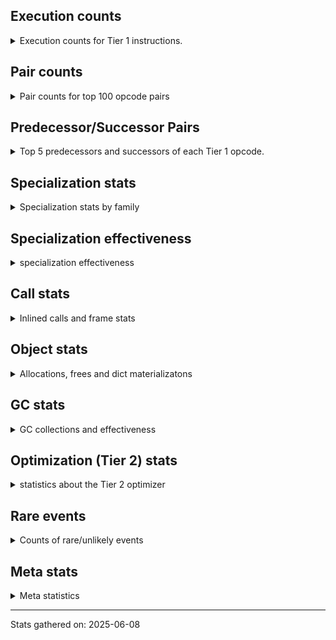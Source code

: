 ## Execution counts

<details>
<summary> Execution counts for Tier 1 instructions. </summary>


The "miss ratio" column shows the percentage of times the instruction
executed that it deoptimized. When this happens, the base unspecialized
instruction is not counted.

<table>
<thead>
<tr>
<th align="left">Name</th>
<th align="right">Base Count</th>
<th align="right">Head Count</th>
<th align="right">Change</th>
</tr>
</thead>
<tbody>
<tr>
<td align="left">CALL_METHOD_DESCRIPTOR_NOARGS</td>
<td align="right">3,106,140</td>
<td align="right">60</td>
<td align="right">-100.0%</td>
</tr>
<tr>
<td align="left">LOAD_ATTR_METHOD_NO_DICT</td>
<td align="right">5,522,040</td>
<td align="right">120</td>
<td align="right">-100.0%</td>
</tr>
<tr>
<td align="left">FOR_ITER</td>
<td align="right">5,521,640</td>
<td align="right">300</td>
<td align="right">-100.0%</td>
</tr>
<tr>
<td align="left">UNPACK_SEQUENCE_TWO_TUPLE</td>
<td align="right">5,520,060</td>
<td align="right">300</td>
<td align="right">-100.0%</td>
</tr>
<tr>
<td align="left">LOAD_ATTR_CLASS</td>
<td align="right">3,106,320</td>
<td align="right">240</td>
<td align="right">-100.0%</td>
</tr>
<tr>
<td align="left">LOAD_ATTR_MODULE</td>
<td align="right">3,107,520</td>
<td align="right">1,440</td>
<td align="right">-100.0%</td>
</tr>
<tr>
<td align="left">PUSH_NULL</td>
<td align="right">3,107,820</td>
<td align="right">1,740</td>
<td align="right">-99.9%</td>
</tr>
<tr>
<td align="left">EXTENDED_ARG</td>
<td align="right">9,670,800</td>
<td align="right">7,440</td>
<td align="right">-99.9%</td>
</tr>
<tr>
<td align="left">FOR_ITER_RANGE</td>
<td align="right">22,814,340</td>
<td align="right">726,660</td>
<td align="right">-96.8%</td>
</tr>
<tr>
<td align="left">STORE_FAST_STORE_FAST</td>
<td align="right">5,865,180</td>
<td align="right">345,420</td>
<td align="right">-94.1%</td>
</tr>
<tr>
<td align="left">STORE_FAST</td>
<td align="right">28,366,320</td>
<td align="right">1,792,080</td>
<td align="right">-93.7%</td>
</tr>
<tr>
<td align="left">LOAD_GLOBAL_MODULE</td>
<td align="right">15,194,400</td>
<td align="right">1,044,480</td>
<td align="right">-93.1%</td>
</tr>
<tr>
<td align="left">POP_ITER</td>
<td align="right">4,147,800</td>
<td align="right">351,480</td>
<td align="right">-91.5%</td>
</tr>
<tr>
<td align="left">POP_JUMP_IF_FALSE</td>
<td align="right">7,254,600</td>
<td align="right">1,042,440</td>
<td align="right">-85.6%</td>
</tr>
<tr>
<td align="left">LIST_APPEND</td>
<td align="right">6,910,560</td>
<td align="right">1,045,680</td>
<td align="right">-84.9%</td>
</tr>
<tr>
<td align="left">CALL_BUILTIN_CLASS</td>
<td align="right">4,492,620</td>
<td align="right">696,300</td>
<td align="right">-84.5%</td>
</tr>
<tr>
<td align="left">GET_ITER</td>
<td align="right">4,492,860</td>
<td align="right">696,540</td>
<td align="right">-84.5%</td>
</tr>
<tr>
<td align="left">BINARY_OP_EXTEND</td>
<td align="right">61,919,820</td>
<td align="right">10,183,820</td>
<td align="right">-83.6%</td>
</tr>
<tr>
<td align="left">CALL_PY_EXACT_ARGS</td>
<td align="right">5,178,120</td>
<td align="right">1,036,680</td>
<td align="right">-80.0%</td>
</tr>
<tr>
<td align="left">BINARY_OP_MULTIPLY_INT</td>
<td align="right">2,761,200</td>
<td align="right">690,480</td>
<td align="right">-75.0%</td>
</tr>
<tr>
<td align="left">RESUME_CHECK</td>
<td align="right">5,524,140</td>
<td align="right">1,382,700</td>
<td align="right">-75.0%</td>
</tr>
<tr>
<td align="left">RETURN_VALUE</td>
<td align="right">5,524,860</td>
<td align="right">1,383,420</td>
<td align="right">-75.0%</td>
</tr>
<tr>
<td align="left">BINARY_SLICE</td>
<td align="right">1,381,680</td>
<td align="right">346,320</td>
<td align="right">-74.9%</td>
</tr>
<tr>
<td align="left">LOAD_SMALL_INT</td>
<td align="right">172,406,700</td>
<td align="right">50,307,660</td>
<td align="right">-70.8%</td>
</tr>
<tr>
<td align="left">LOAD_ATTR_NONDESCRIPTOR_WITH_VALUES</td>
<td align="right">55,266,000</td>
<td align="right">17,746,320</td>
<td align="right">-67.9%</td>
</tr>
<tr>
<td align="left">LOAD_GLOBAL_BUILTIN</td>
<td align="right">4,834,380</td>
<td align="right">1,728,300</td>
<td align="right">-64.2%</td>
</tr>
<tr>
<td align="left">LOAD_FAST_BORROW_LOAD_FAST_BORROW</td>
<td align="right">73,238,160</td>
<td align="right">26,624,160</td>
<td align="right">-63.6%</td>
</tr>
<tr>
<td align="left">LOAD_FAST_BORROW</td>
<td align="right">185,921,040</td>
<td align="right">70,477,680</td>
<td align="right">-62.1%</td>
</tr>
<tr>
<td align="left">BINARY_OP_SUBSCR_LIST_INT</td>
<td align="right">147,157,440</td>
<td align="right">55,995,840</td>
<td align="right">-61.9%</td>
</tr>
<tr>
<td align="left">BINARY_OP_ADD_INT</td>
<td align="right">43,164,480</td>
<td align="right">18,414,240</td>
<td align="right">-57.3%</td>
</tr>
<tr>
<td align="left">BINARY_OP</td>
<td align="right">156,938,940</td>
<td align="right">73,144,060</td>
<td align="right">-53.4%</td>
</tr>
<tr>
<td align="left">LOAD_ATTR_INSTANCE_VALUE</td>
<td align="right">18,679,440</td>
<td align="right">12,689,040</td>
<td align="right">-32.1%</td>
</tr>
<tr>
<td align="left">STORE_SUBSCR_LIST_INT</td>
<td align="right">12,811,200</td>
<td align="right">9,236,640</td>
<td align="right">-27.9%</td>
</tr>
<tr>
<td align="left">BUILD_LIST</td>
<td align="right">1,387,260</td>
<td align="right">1,042,140</td>
<td align="right">-24.9%</td>
</tr>
<tr>
<td align="left">JUMP_BACKWARD_NO_JIT</td>
<td align="right">24,198,900</td>
<td align="right"></td>
<td align="right"></td>
</tr>
<tr>
<td align="left">CONTAINS_OP_SET</td>
<td align="right">6,212,160</td>
<td align="right"></td>
<td align="right"></td>
</tr>
<tr>
<td align="left">CALL_LIST_APPEND</td>
<td align="right">5,521,920</td>
<td align="right"></td>
<td align="right"></td>
</tr>
<tr>
<td align="left">CALL_TYPE_1</td>
<td align="right">3,106,080</td>
<td align="right"></td>
<td align="right"></td>
</tr>
<tr>
<td align="left">LOAD_CONST</td>
<td align="right">2,079,480</td>
<td align="right">2,079,480</td>
<td align="right">0.0%</td>
</tr>
<tr>
<td align="left">SWAP</td>
<td align="right">1,750,320</td>
<td align="right">1,750,320</td>
<td align="right">0.0%</td>
</tr>
<tr>
<td align="left">CALL_LEN</td>
<td align="right">1,727,280</td>
<td align="right">1,727,280</td>
<td align="right">0.0%</td>
</tr>
<tr>
<td align="left">COMPARE_OP_INT</td>
<td align="right">1,063,440</td>
<td align="right">1,063,440</td>
<td align="right">0.0%</td>
</tr>
<tr>
<td align="left">COPY</td>
<td align="right">1,056,960</td>
<td align="right">1,056,960</td>
<td align="right">0.0%</td>
</tr>
<tr>
<td align="left">POP_TOP</td>
<td align="right">1,035,900</td>
<td align="right">1,035,900</td>
<td align="right">0.0%</td>
</tr>
<tr>
<td align="left">BINARY_OP_SUBTRACT_INT</td>
<td align="right">710,400</td>
<td align="right">710,400</td>
<td align="right">0.0%</td>
</tr>
<tr>
<td align="left">LOAD_ATTR_METHOD_WITH_VALUES</td>
<td align="right">690,720</td>
<td align="right">690,720</td>
<td align="right">0.0%</td>
</tr>
<tr>
<td align="left">LIST_EXTEND</td>
<td align="right">690,300</td>
<td align="right">690,300</td>
<td align="right">0.0%</td>
</tr>
<tr>
<td align="left">STORE_ATTR_INSTANCE_VALUE</td>
<td align="right">346,800</td>
<td align="right">346,800</td>
<td align="right">0.0%</td>
</tr>
<tr>
<td align="left">LOAD_FAST_AND_CLEAR</td>
<td align="right">346,560</td>
<td align="right">346,560</td>
<td align="right">0.0%</td>
</tr>
<tr>
<td align="left">LOAD_ATTR_PROPERTY</td>
<td align="right">345,120</td>
<td align="right">345,120</td>
<td align="right">0.0%</td>
</tr>
<tr>
<td align="left">UNPACK_SEQUENCE_LIST</td>
<td align="right">345,120</td>
<td align="right">345,120</td>
<td align="right">0.0%</td>
</tr>
<tr>
<td align="left">POP_JUMP_IF_TRUE</td>
<td align="right">21,660</td>
<td align="right">21,660</td>
<td align="right">0.0%</td>
</tr>
<tr>
<td align="left">STORE_FAST_LOAD_FAST</td>
<td align="right">3,840</td>
<td align="right">3,840</td>
<td align="right">0.0%</td>
</tr>
<tr>
<td align="left">JUMP_FORWARD</td>
<td align="right">2,460</td>
<td align="right">2,460</td>
<td align="right">0.0%</td>
</tr>
<tr>
<td align="left">BINARY_OP_SUBSCR_TUPLE_INT</td>
<td align="right">1,020</td>
<td align="right">1,020</td>
<td align="right">0.0%</td>
</tr>
<tr>
<td align="left">CALL_BUILTIN_FAST</td>
<td align="right">960</td>
<td align="right">960</td>
<td align="right">0.0%</td>
</tr>
<tr>
<td align="left">CALL_NON_PY_GENERAL</td>
<td align="right">780</td>
<td align="right">780</td>
<td align="right">0.0%</td>
</tr>
<tr>
<td align="left">EXIT_INIT_CHECK</td>
<td align="right">720</td>
<td align="right">720</td>
<td align="right">0.0%</td>
</tr>
<tr>
<td align="left">CALL_ALLOC_AND_ENTER_INIT</td>
<td align="right">720</td>
<td align="right">720</td>
<td align="right">0.0%</td>
</tr>
<tr>
<td align="left">LOAD_FAST</td>
<td align="right">660</td>
<td align="right">660</td>
<td align="right">0.0%</td>
</tr>
<tr>
<td align="left">LOAD_ATTR</td>
<td align="right">300</td>
<td align="right">300</td>
<td align="right">0.0%</td>
</tr>
<tr>
<td align="left">POP_JUMP_IF_NOT_NONE</td>
<td align="right">300</td>
<td align="right">300</td>
<td align="right">0.0%</td>
</tr>
<tr>
<td align="left">TO_BOOL_BOOL</td>
<td align="right">300</td>
<td align="right">300</td>
<td align="right">0.0%</td>
</tr>
<tr>
<td align="left">CONTAINS_OP</td>
<td align="right">280</td>
<td align="right">280</td>
<td align="right">0.0%</td>
</tr>
<tr>
<td align="left">CALL</td>
<td align="right">260</td>
<td align="right">260</td>
<td align="right">0.0%</td>
</tr>
<tr>
<td align="left">BINARY_OP_SUBSCR_DICT</td>
<td align="right">240</td>
<td align="right">240</td>
<td align="right">0.0%</td>
</tr>
<tr>
<td align="left">CALL_ISINSTANCE</td>
<td align="right">240</td>
<td align="right">240</td>
<td align="right">0.0%</td>
</tr>
<tr>
<td align="left">LOAD_GLOBAL</td>
<td align="right">140</td>
<td align="right">140</td>
<td align="right">0.0%</td>
</tr>
<tr>
<td align="left">CALL_FUNCTION_EX</td>
<td align="right">120</td>
<td align="right">120</td>
<td align="right">0.0%</td>
</tr>
<tr>
<td align="left">BUILD_TUPLE</td>
<td align="right">120</td>
<td align="right">120</td>
<td align="right">0.0%</td>
</tr>
<tr>
<td align="left">LOAD_DEREF</td>
<td align="right">120</td>
<td align="right">120</td>
<td align="right">0.0%</td>
</tr>
<tr>
<td align="left">TO_BOOL</td>
<td align="right">100</td>
<td align="right">100</td>
<td align="right">0.0%</td>
</tr>
<tr>
<td align="left">COMPARE_OP</td>
<td align="right">80</td>
<td align="right">80</td>
<td align="right">0.0%</td>
</tr>
<tr>
<td align="left">MAKE_FUNCTION</td>
<td align="right">60</td>
<td align="right">60</td>
<td align="right">0.0%</td>
</tr>
<tr>
<td align="left">NOP</td>
<td align="right">60</td>
<td align="right">60</td>
<td align="right">0.0%</td>
</tr>
<tr>
<td align="left">CALL_INTRINSIC_1</td>
<td align="right">60</td>
<td align="right">60</td>
<td align="right">0.0%</td>
</tr>
<tr>
<td align="left">COPY_FREE_VARS</td>
<td align="right">60</td>
<td align="right">60</td>
<td align="right">0.0%</td>
</tr>
<tr>
<td align="left">IS_OP</td>
<td align="right">60</td>
<td align="right">60</td>
<td align="right">0.0%</td>
</tr>
<tr>
<td align="left">LOAD_FAST_CHECK</td>
<td align="right">60</td>
<td align="right">60</td>
<td align="right">0.0%</td>
</tr>
<tr>
<td align="left">LOAD_FAST_LOAD_FAST</td>
<td align="right">60</td>
<td align="right">60</td>
<td align="right">0.0%</td>
</tr>
<tr>
<td align="left">MAKE_CELL</td>
<td align="right">60</td>
<td align="right">60</td>
<td align="right">0.0%</td>
</tr>
<tr>
<td align="left">SET_FUNCTION_ATTRIBUTE</td>
<td align="right">60</td>
<td align="right">60</td>
<td align="right">0.0%</td>
</tr>
<tr>
<td align="left">STORE_DEREF</td>
<td align="right">60</td>
<td align="right">60</td>
<td align="right">0.0%</td>
</tr>
<tr>
<td align="left">BINARY_OP_SUBTRACT_FLOAT</td>
<td align="right">60</td>
<td align="right">60</td>
<td align="right">0.0%</td>
</tr>
<tr>
<td align="left">CALL_METHOD_DESCRIPTOR_O</td>
<td align="right">60</td>
<td align="right">60</td>
<td align="right">0.0%</td>
</tr>
<tr>
<td align="left">CALL_PY_GENERAL</td>
<td align="right">60</td>
<td align="right">60</td>
<td align="right">0.0%</td>
</tr>
<tr>
<td align="left">UNPACK_SEQUENCE</td>
<td align="right">20</td>
<td align="right">20</td>
<td align="right">0.0%</td>
</tr>
<tr>
<td align="left">ENTER_EXECUTOR</td>
<td align="right"></td>
<td align="right">10,012,440</td>
<td align="right"></td>
</tr>
<tr>
<td align="left">JUMP_BACKWARD_JIT</td>
<td align="right"></td>
<td align="right">387,540</td>
<td align="right"></td>
</tr>
</tbody>
</table>


</details>

## Pair counts

<details>
<summary> Pair counts for top 100 opcode pairs </summary>


Pairs of specialized operations that deoptimize and are then followed by
the corresponding unspecialized instruction are not counted as pairs.

Not included in comparative output.


</details>

## Predecessor/Successor Pairs

<details>
<summary> Top 5 predecessors and successors of each Tier 1 opcode. </summary>


This does not include the unspecialized instructions that occur after a
specialized instruction deoptimizes.

Not included in comparative output.


</details>

## Specialization stats

<details>
<summary> Specialization stats by family </summary>

### BINARY_OP

<details>
<summary> specialization stats for BINARY_OP family </summary>

<table>
<thead>
<tr>
<th align="left">Kind</th>
<th align="right">Base Count</th>
<th align="right">Base Ratio</th>
<th align="right">Head Count</th>
<th align="right">Head Ratio</th>
<th align="right">Change</th>
</tr>
</thead>
<tbody>
<tr>
<td align="left">
miss
<details>
<summary>ⓘ</summary>

Specialized instructions that deopt.
</details>
</td>
<td align="right">1,877,640</td>
<td align="right">0.3%</td>
<td align="right">208,140</td>
<td align="right">0.1%</td>
<td align="right">-88.9%</td>
</tr>
<tr>
<td align="left">
hit
<details>
<summary>ⓘ</summary>

Specialized instructions that complete.
</details>
</td>
<td align="right">400,994,460</td>
<td align="right">71.6%</td>
<td align="right">141,783,800</td>
<td align="right">65.9%</td>
<td align="right">-64.6%</td>
</tr>
<tr>
<td align="left">
deferred
<details>
<summary>ⓘ</summary>

Lists the number of "deferred" (i.e. not specialized) instructions executed.
</details>
</td>
<td align="right">156,762,020</td>
<td align="right">28.0%</td>
<td align="right">73,106,760</td>
<td align="right">34.0%</td>
<td align="right">-53.4%</td>
</tr>
</tbody>
</table>

<table>
<thead>
<tr>
<th align="left">Success</th>
<th align="right">Base Count</th>
<th align="right">Base Ratio</th>
<th align="right">Head Count</th>
<th align="right">Head Ratio</th>
<th align="right">Change</th>
</tr>
</thead>
<tbody>
<tr>
<td align="left">Success</td>
<td align="right">35,480</td>
<td align="right">16.7%</td>
<td align="right">3,980</td>
<td align="right">9.7%</td>
<td align="right">-88.8%</td>
</tr>
<tr>
<td align="left">Failure</td>
<td align="right">176,800</td>
<td align="right">83.3%</td>
<td align="right">37,180</td>
<td align="right">90.3%</td>
<td align="right">-79.0%</td>
</tr>
</tbody>
</table>

<table>
<thead>
<tr>
<th align="left">Failure kind</th>
<th align="right">Base Count</th>
<th align="right">Base Ratio</th>
<th align="right">Head Count</th>
<th align="right">Head Ratio</th>
<th align="right">Change</th>
</tr>
</thead>
<tbody>
<tr>
<td align="left">xor int</td>
<td align="right">83,260</td>
<td align="right">47.1%</td>
<td align="right">14,980</td>
<td align="right">40.3%</td>
<td align="right">-82.0%</td>
</tr>
<tr>
<td align="left">and int</td>
<td align="right">70,220</td>
<td align="right">39.7%</td>
<td align="right">14,480</td>
<td align="right">38.9%</td>
<td align="right">-79.4%</td>
</tr>
<tr>
<td align="left">rshift</td>
<td align="right">11,440</td>
<td align="right">6.5%</td>
<td align="right">2,440</td>
<td align="right">6.6%</td>
<td align="right">-78.7%</td>
</tr>
<tr>
<td align="left">lshift</td>
<td align="right">1,180</td>
<td align="right">0.7%</td>
<td align="right">400</td>
<td align="right">1.1%</td>
<td align="right">-66.1%</td>
</tr>
<tr>
<td align="left">remainder</td>
<td align="right">10,340</td>
<td align="right">5.8%</td>
<td align="right">4,520</td>
<td align="right">12.2%</td>
<td align="right">-56.3%</td>
</tr>
<tr>
<td align="left">floor divide</td>
<td align="right">200</td>
<td align="right">0.1%</td>
<td align="right">200</td>
<td align="right">0.5%</td>
<td align="right">0.0%</td>
</tr>
<tr>
<td align="left">add other</td>
<td align="right">80</td>
<td align="right">0.0%</td>
<td align="right">80</td>
<td align="right">0.2%</td>
<td align="right">0.0%</td>
</tr>
<tr>
<td align="left">multiply different types</td>
<td align="right">80</td>
<td align="right">0.0%</td>
<td align="right">80</td>
<td align="right">0.2%</td>
<td align="right">0.0%</td>
</tr>
</tbody>
</table>


</details>

### BINARY_SLICE

<details>
<summary> specialization stats for BINARY_SLICE family </summary>

<table>
<thead>
<tr>
<th align="left">Kind</th>
<th align="right">Base Count</th>
<th align="right">Base Ratio</th>
<th align="right">Head Count</th>
<th align="right">Head Ratio</th>
<th align="right">Change</th>
</tr>
</thead>
<tbody>
<tr>
<td align="left">
deferred
<details>
<summary>ⓘ</summary>

Lists the number of "deferred" (i.e. not specialized) instructions executed.
</details>
</td>
<td align="right">1,381,680</td>
<td align="right">100.0%</td>
<td align="right">346,320</td>
<td align="right">100.0%</td>
<td align="right">-74.9%</td>
</tr>
</tbody>
</table>


</details>

### CALL

<details>
<summary> specialization stats for CALL family </summary>

<table>
<thead>
<tr>
<th align="left">Kind</th>
<th align="right">Base Count</th>
<th align="right">Base Ratio</th>
<th align="right">Head Count</th>
<th align="right">Head Ratio</th>
<th align="right">Change</th>
</tr>
</thead>
<tbody>
<tr>
<td align="left">
hit
<details>
<summary>ⓘ</summary>

Specialized instructions that complete.
</details>
</td>
<td align="right">23,134,140</td>
<td align="right">100.0%</td>
<td align="right">3,462,300</td>
<td align="right">100.0%</td>
<td align="right">-85.0%</td>
</tr>
</tbody>
</table>

<table>
<thead>
<tr>
<th align="left">Success</th>
<th align="right">Base Count</th>
<th align="right">Base Ratio</th>
<th align="right">Head Count</th>
<th align="right">Head Ratio</th>
<th align="right">Change</th>
</tr>
</thead>
<tbody>
<tr>
<td align="left">Success</td>
<td align="right">260</td>
<td align="right">100.0%</td>
<td align="right">260</td>
<td align="right">100.0%</td>
<td align="right">0.0%</td>
</tr>
<tr>
<td align="left">Failure</td>
<td align="right">0</td>
<td align="right">0.0%</td>
<td align="right">0</td>
<td align="right">0.0%</td>
<td align="right"></td>
</tr>
</tbody>
</table>


</details>

### COMPARE_OP

<details>
<summary> specialization stats for COMPARE_OP family </summary>

<table>
<thead>
<tr>
<th align="left">Kind</th>
<th align="right">Base Count</th>
<th align="right">Base Ratio</th>
<th align="right">Head Count</th>
<th align="right">Head Ratio</th>
<th align="right">Change</th>
</tr>
</thead>
<tbody>
<tr>
<td align="left">
deferred
<details>
<summary>ⓘ</summary>

Lists the number of "deferred" (i.e. not specialized) instructions executed.
</details>
</td>
<td align="right">60</td>
<td align="right">0.0%</td>
<td align="right">60</td>
<td align="right">0.0%</td>
<td align="right">0.0%</td>
</tr>
<tr>
<td align="left">
hit
<details>
<summary>ⓘ</summary>

Specialized instructions that complete.
</details>
</td>
<td align="right">1,063,440</td>
<td align="right">100.0%</td>
<td align="right">1,063,440</td>
<td align="right">100.0%</td>
<td align="right">0.0%</td>
</tr>
</tbody>
</table>

<table>
<thead>
<tr>
<th align="left">Success</th>
<th align="right">Base Count</th>
<th align="right">Base Ratio</th>
<th align="right">Head Count</th>
<th align="right">Head Ratio</th>
<th align="right">Change</th>
</tr>
</thead>
<tbody>
<tr>
<td align="left">Success</td>
<td align="right">0</td>
<td align="right">0.0%</td>
<td align="right">0</td>
<td align="right">0.0%</td>
<td align="right"></td>
</tr>
<tr>
<td align="left">Failure</td>
<td align="right">20</td>
<td align="right">100.0%</td>
<td align="right">20</td>
<td align="right">100.0%</td>
<td align="right">0.0%</td>
</tr>
</tbody>
</table>

<table>
<thead>
<tr>
<th align="left">Failure kind</th>
<th align="right">Base Count</th>
<th align="right">Base Ratio</th>
<th align="right">Head Count</th>
<th align="right">Head Ratio</th>
<th align="right">Change</th>
</tr>
</thead>
<tbody>
<tr>
<td align="left">bytes</td>
<td align="right">20</td>
<td align="right">100.0%</td>
<td align="right">20</td>
<td align="right">100.0%</td>
<td align="right">0.0%</td>
</tr>
</tbody>
</table>


</details>

### CONTAINS_OP

<details>
<summary> specialization stats for CONTAINS_OP family </summary>

<table>
<thead>
<tr>
<th align="left">Kind</th>
<th align="right">Base Count</th>
<th align="right">Base Ratio</th>
<th align="right">Head Count</th>
<th align="right">Head Ratio</th>
<th align="right">Change</th>
</tr>
</thead>
<tbody>
<tr>
<td align="left">
deferred
<details>
<summary>ⓘ</summary>

Lists the number of "deferred" (i.e. not specialized) instructions executed.
</details>
</td>
<td align="right">240</td>
<td align="right">0.0%</td>
<td align="right">240</td>
<td align="right">85.7%</td>
<td align="right">0.0%</td>
</tr>
<tr>
<td align="left">
hit
<details>
<summary>ⓘ</summary>

Specialized instructions that complete.
</details>
</td>
<td align="right">6,212,160</td>
<td align="right">100.0%</td>
<td align="right"></td>
<td align="right"></td>
<td align="right"></td>
</tr>
</tbody>
</table>

<table>
<thead>
<tr>
<th align="left">Success</th>
<th align="right">Base Count</th>
<th align="right">Base Ratio</th>
<th align="right">Head Count</th>
<th align="right">Head Ratio</th>
<th align="right">Change</th>
</tr>
</thead>
<tbody>
<tr>
<td align="left">Success</td>
<td align="right">0</td>
<td align="right">0.0%</td>
<td align="right">0</td>
<td align="right">0.0%</td>
<td align="right"></td>
</tr>
<tr>
<td align="left">Failure</td>
<td align="right">40</td>
<td align="right">100.0%</td>
<td align="right">40</td>
<td align="right">100.0%</td>
<td align="right">0.0%</td>
</tr>
</tbody>
</table>

<table>
<thead>
<tr>
<th align="left">Failure kind</th>
<th align="right">Base Count</th>
<th align="right">Base Ratio</th>
<th align="right">Head Count</th>
<th align="right">Head Ratio</th>
<th align="right">Change</th>
</tr>
</thead>
<tbody>
<tr>
<td align="left">tuple</td>
<td align="right">40</td>
<td align="right">100.0%</td>
<td align="right">40</td>
<td align="right">100.0%</td>
<td align="right">0.0%</td>
</tr>
</tbody>
</table>


</details>

### FOR_ITER

<details>
<summary> specialization stats for FOR_ITER family </summary>

<table>
<thead>
<tr>
<th align="left">Kind</th>
<th align="right">Base Count</th>
<th align="right">Base Ratio</th>
<th align="right">Head Count</th>
<th align="right">Head Ratio</th>
<th align="right">Change</th>
</tr>
</thead>
<tbody>
<tr>
<td align="left">
deferred
<details>
<summary>ⓘ</summary>

Lists the number of "deferred" (i.e. not specialized) instructions executed.
</details>
</td>
<td align="right">5,520,300</td>
<td align="right">19.5%</td>
<td align="right">300</td>
<td align="right">0.0%</td>
<td align="right">-100.0%</td>
</tr>
<tr>
<td align="left">
hit
<details>
<summary>ⓘ</summary>

Specialized instructions that complete.
</details>
</td>
<td align="right">22,814,340</td>
<td align="right">80.5%</td>
<td align="right">726,660</td>
<td align="right">100.0%</td>
<td align="right">-96.8%</td>
</tr>
</tbody>
</table>

<table>
<thead>
<tr>
<th align="left">Success</th>
<th align="right">Base Count</th>
<th align="right">Base Ratio</th>
<th align="right">Head Count</th>
<th align="right">Head Ratio</th>
<th align="right">Change</th>
</tr>
</thead>
<tbody>
<tr>
<td align="left">Success</td>
<td align="right">0</td>
<td align="right">0.0%</td>
<td align="right"></td>
<td align="right"></td>
<td align="right"></td>
</tr>
<tr>
<td align="left">Failure</td>
<td align="right">1,340</td>
<td align="right">100.0%</td>
<td align="right"></td>
<td align="right"></td>
<td align="right"></td>
</tr>
</tbody>
</table>

<table>
<thead>
<tr>
<th align="left">Failure kind</th>
<th align="right">Base Count</th>
<th align="right">Base Ratio</th>
<th align="right">Head Count</th>
<th align="right">Head Ratio</th>
<th align="right">Change</th>
</tr>
</thead>
<tbody>
<tr>
<td align="left">zip</td>
<td align="right">1,340</td>
<td align="right">100.0%</td>
<td align="right"></td>
<td align="right"></td>
<td align="right"></td>
</tr>
</tbody>
</table>


</details>

### GET_ITER

<details>
<summary> specialization stats for GET_ITER family </summary>

<table>
<thead>
<tr>
<th align="left">Failure kind</th>
<th align="right">Base Count</th>
<th align="right">Base Ratio</th>
<th align="right">Head Count</th>
<th align="right">Head Ratio</th>
<th align="right">Change</th>
</tr>
</thead>
<tbody>
<tr>
<td align="left">other</td>
<td align="right">4,492,620</td>
<td align="right">4,492,620 / 0 !!</td>
<td align="right">4,492,620</td>
<td align="right">4,492,620 / 0 !!</td>
<td align="right">0.0%</td>
</tr>
<tr>
<td align="left">self</td>
<td align="right">240</td>
<td align="right">240 / 0 !!</td>
<td align="right">240</td>
<td align="right">240 / 0 !!</td>
<td align="right">0.0%</td>
</tr>
</tbody>
</table>


</details>

### LOAD_ATTR

<details>
<summary> specialization stats for LOAD_ATTR family </summary>

<table>
<thead>
<tr>
<th align="left">Kind</th>
<th align="right">Base Count</th>
<th align="right">Base Ratio</th>
<th align="right">Head Count</th>
<th align="right">Head Ratio</th>
<th align="right">Change</th>
</tr>
</thead>
<tbody>
<tr>
<td align="left">
hit
<details>
<summary>ⓘ</summary>

Specialized instructions that complete.
</details>
</td>
<td align="right">86,717,160</td>
<td align="right">100.0%</td>
<td align="right">31,473,000</td>
<td align="right">100.0%</td>
<td align="right">-63.7%</td>
</tr>
<tr>
<td align="left">
deferred
<details>
<summary>ⓘ</summary>

Lists the number of "deferred" (i.e. not specialized) instructions executed.
</details>
</td>
<td align="right">60</td>
<td align="right">0.0%</td>
<td align="right">60</td>
<td align="right">0.0%</td>
<td align="right">0.0%</td>
</tr>
</tbody>
</table>

<table>
<thead>
<tr>
<th align="left">Success</th>
<th align="right">Base Count</th>
<th align="right">Base Ratio</th>
<th align="right">Head Count</th>
<th align="right">Head Ratio</th>
<th align="right">Change</th>
</tr>
</thead>
<tbody>
<tr>
<td align="left">Success</td>
<td align="right">220</td>
<td align="right">91.7%</td>
<td align="right">220</td>
<td align="right">91.7%</td>
<td align="right">0.0%</td>
</tr>
<tr>
<td align="left">Failure</td>
<td align="right">20</td>
<td align="right">8.3%</td>
<td align="right">20</td>
<td align="right">8.3%</td>
<td align="right">0.0%</td>
</tr>
</tbody>
</table>


</details>

### LOAD_GLOBAL

<details>
<summary> specialization stats for LOAD_GLOBAL family </summary>

<table>
<thead>
<tr>
<th align="left">Kind</th>
<th align="right">Base Count</th>
<th align="right">Base Ratio</th>
<th align="right">Head Count</th>
<th align="right">Head Ratio</th>
<th align="right">Change</th>
</tr>
</thead>
<tbody>
<tr>
<td align="left">
hit
<details>
<summary>ⓘ</summary>

Specialized instructions that complete.
</details>
</td>
<td align="right">20,028,780</td>
<td align="right">100.0%</td>
<td align="right">2,772,780</td>
<td align="right">100.0%</td>
<td align="right">-86.2%</td>
</tr>
</tbody>
</table>

<table>
<thead>
<tr>
<th align="left">Success</th>
<th align="right">Base Count</th>
<th align="right">Base Ratio</th>
<th align="right">Head Count</th>
<th align="right">Head Ratio</th>
<th align="right">Change</th>
</tr>
</thead>
<tbody>
<tr>
<td align="left">Success</td>
<td align="right">140</td>
<td align="right">100.0%</td>
<td align="right">140</td>
<td align="right">100.0%</td>
<td align="right">0.0%</td>
</tr>
<tr>
<td align="left">Failure</td>
<td align="right">0</td>
<td align="right">0.0%</td>
<td align="right">0</td>
<td align="right">0.0%</td>
<td align="right"></td>
</tr>
</tbody>
</table>


</details>

### STORE_ATTR

<details>
<summary> specialization stats for STORE_ATTR family </summary>

<table>
<thead>
<tr>
<th align="left">Kind</th>
<th align="right">Base Count</th>
<th align="right">Base Ratio</th>
<th align="right">Head Count</th>
<th align="right">Head Ratio</th>
<th align="right">Change</th>
</tr>
</thead>
<tbody>
<tr>
<td align="left">
hit
<details>
<summary>ⓘ</summary>

Specialized instructions that complete.
</details>
</td>
<td align="right">346,800</td>
<td align="right">100.0%</td>
<td align="right">346,800</td>
<td align="right">100.0%</td>
<td align="right">0.0%</td>
</tr>
</tbody>
</table>


</details>

### STORE_SUBSCR

<details>
<summary> specialization stats for STORE_SUBSCR family </summary>

<table>
<thead>
<tr>
<th align="left">Kind</th>
<th align="right">Base Count</th>
<th align="right">Base Ratio</th>
<th align="right">Head Count</th>
<th align="right">Head Ratio</th>
<th align="right">Change</th>
</tr>
</thead>
<tbody>
<tr>
<td align="left">
hit
<details>
<summary>ⓘ</summary>

Specialized instructions that complete.
</details>
</td>
<td align="right">12,811,200</td>
<td align="right">100.0%</td>
<td align="right">9,236,640</td>
<td align="right">100.0%</td>
<td align="right">-27.9%</td>
</tr>
</tbody>
</table>


</details>

### TO_BOOL

<details>
<summary> specialization stats for TO_BOOL family </summary>

<table>
<thead>
<tr>
<th align="left">Kind</th>
<th align="right">Base Count</th>
<th align="right">Base Ratio</th>
<th align="right">Head Count</th>
<th align="right">Head Ratio</th>
<th align="right">Change</th>
</tr>
</thead>
<tbody>
<tr>
<td align="left">
deferred
<details>
<summary>ⓘ</summary>

Lists the number of "deferred" (i.e. not specialized) instructions executed.
</details>
</td>
<td align="right">60</td>
<td align="right">15.0%</td>
<td align="right">60</td>
<td align="right">15.0%</td>
<td align="right">0.0%</td>
</tr>
<tr>
<td align="left">
hit
<details>
<summary>ⓘ</summary>

Specialized instructions that complete.
</details>
</td>
<td align="right">300</td>
<td align="right">75.0%</td>
<td align="right">300</td>
<td align="right">75.0%</td>
<td align="right">0.0%</td>
</tr>
</tbody>
</table>

<table>
<thead>
<tr>
<th align="left">Success</th>
<th align="right">Base Count</th>
<th align="right">Base Ratio</th>
<th align="right">Head Count</th>
<th align="right">Head Ratio</th>
<th align="right">Change</th>
</tr>
</thead>
<tbody>
<tr>
<td align="left">Success</td>
<td align="right">20</td>
<td align="right">50.0%</td>
<td align="right">20</td>
<td align="right">50.0%</td>
<td align="right">0.0%</td>
</tr>
<tr>
<td align="left">Failure</td>
<td align="right">20</td>
<td align="right">50.0%</td>
<td align="right">20</td>
<td align="right">50.0%</td>
<td align="right">0.0%</td>
</tr>
</tbody>
</table>

<table>
<thead>
<tr>
<th align="left">Failure kind</th>
<th align="right">Base Count</th>
<th align="right">Base Ratio</th>
<th align="right">Head Count</th>
<th align="right">Head Ratio</th>
<th align="right">Change</th>
</tr>
</thead>
<tbody>
<tr>
<td align="left">sequence</td>
<td align="right">20</td>
<td align="right">100.0%</td>
<td align="right">20</td>
<td align="right">100.0%</td>
<td align="right">0.0%</td>
</tr>
</tbody>
</table>


</details>

### UNPACK_SEQUENCE

<details>
<summary> specialization stats for UNPACK_SEQUENCE family </summary>

<table>
<thead>
<tr>
<th align="left">Kind</th>
<th align="right">Base Count</th>
<th align="right">Base Ratio</th>
<th align="right">Head Count</th>
<th align="right">Head Ratio</th>
<th align="right">Change</th>
</tr>
</thead>
<tbody>
<tr>
<td align="left">
hit
<details>
<summary>ⓘ</summary>

Specialized instructions that complete.
</details>
</td>
<td align="right">5,865,180</td>
<td align="right">100.0%</td>
<td align="right">345,420</td>
<td align="right">100.0%</td>
<td align="right">-94.1%</td>
</tr>
</tbody>
</table>

<table>
<thead>
<tr>
<th align="left">Success</th>
<th align="right">Base Count</th>
<th align="right">Base Ratio</th>
<th align="right">Head Count</th>
<th align="right">Head Ratio</th>
<th align="right">Change</th>
</tr>
</thead>
<tbody>
<tr>
<td align="left">Success</td>
<td align="right">20</td>
<td align="right">100.0%</td>
<td align="right">20</td>
<td align="right">100.0%</td>
<td align="right">0.0%</td>
</tr>
<tr>
<td align="left">Failure</td>
<td align="right">0</td>
<td align="right">0.0%</td>
<td align="right">0</td>
<td align="right">0.0%</td>
<td align="right"></td>
</tr>
</tbody>
</table>


</details>


</details>

## Specialization effectiveness

<details>
<summary> specialization effectiveness </summary>


All entries are execution counts. Should add up to the total number of
Tier 1 instructions executed.

<table>
<thead>
<tr>
<th align="left">Instructions</th>
<th align="right">Base Count</th>
<th align="right">Base Ratio</th>
<th align="right">Head Count</th>
<th align="right">Head Ratio</th>
<th align="right">Change</th>
</tr>
</thead>
<tbody>
<tr>
<td align="left">
Specialized misses
<details>
<summary>ⓘ</summary>

Specialized instructions, e.g. `LOAD_ATTR_MODULE` that deopt.
</details>
</td>
<td align="right">1,877,640</td>
<td align="right">0.2%</td>
<td align="right">208,140</td>
<td align="right">0.1%</td>
<td align="right">-88.9%</td>
</tr>
<tr>
<td align="left">
Specialized hits
<details>
<summary>ⓘ</summary>

Specialized instructions, e.g. `LOAD_ATTR_MODULE` that complete.
</details>
</td>
<td align="right">462,554,400</td>
<td align="right">40.4%</td>
<td align="right">136,986,380</td>
<td align="right">35.8%</td>
<td align="right">-70.4%</td>
</tr>
<tr>
<td align="left">
Basic
<details>
<summary>ⓘ</summary>

Instructions that are not and cannot be specialized, e.g. `LOAD_FAST`.
</details>
</td>
<td align="right">510,791,220</td>
<td align="right">44.7%</td>
<td align="right">171,423,900</td>
<td align="right">44.8%</td>
<td align="right">-66.4%</td>
</tr>
<tr>
<td align="left">
Not specialized
<details>
<summary>ⓘ</summary>

Instructions that could be specialized but aren't, e.g. `LOAD_ATTR`, `BINARY_SLICE`.
</details>
</td>
<td align="right">168,336,300</td>
<td align="right">14.7%</td>
<td align="right">74,188,400</td>
<td align="right">19.4%</td>
<td align="right">-55.9%</td>
</tr>
</tbody>
</table>

### Deferred by instruction

<details>
<summary> Breakdown of deferred (not specialized) instruction counts by family </summary>

<table>
<thead>
<tr>
<th align="left">Name</th>
<th align="right">Base Count</th>
<th align="right">Base Ratio</th>
<th align="right">Head Count</th>
<th align="right">Head Ratio</th>
<th align="right">Change</th>
</tr>
</thead>
<tbody>
<tr>
<td align="left">FOR_ITER</td>
<td align="right">5,520,300</td>
<td align="right">3.4%</td>
<td align="right">300</td>
<td align="right">0.0%</td>
<td align="right">-100.0%</td>
</tr>
<tr>
<td align="left">BINARY_SLICE</td>
<td align="right">1,381,680</td>
<td align="right">0.8%</td>
<td align="right">346,320</td>
<td align="right">0.5%</td>
<td align="right">-74.9%</td>
</tr>
<tr>
<td align="left">BINARY_OP</td>
<td align="right">156,762,020</td>
<td align="right">95.8%</td>
<td align="right">73,106,760</td>
<td align="right">99.5%</td>
<td align="right">-53.4%</td>
</tr>
<tr>
<td align="left">CONTAINS_OP</td>
<td align="right">240</td>
<td align="right">0.0%</td>
<td align="right">240</td>
<td align="right">0.0%</td>
<td align="right">0.0%</td>
</tr>
<tr>
<td align="left">TO_BOOL</td>
<td align="right">60</td>
<td align="right">0.0%</td>
<td align="right">60</td>
<td align="right">0.0%</td>
<td align="right">0.0%</td>
</tr>
<tr>
<td align="left">COMPARE_OP</td>
<td align="right">60</td>
<td align="right">0.0%</td>
<td align="right">60</td>
<td align="right">0.0%</td>
<td align="right">0.0%</td>
</tr>
<tr>
<td align="left">LOAD_ATTR</td>
<td align="right">60</td>
<td align="right">0.0%</td>
<td align="right">60</td>
<td align="right">0.0%</td>
<td align="right">0.0%</td>
</tr>
<tr>
<td align="left">STORE_SLICE</td>
<td align="right">0</td>
<td align="right">0.0%</td>
<td align="right">0</td>
<td align="right">0.0%</td>
<td align="right"></td>
</tr>
<tr>
<td align="left">GET_ITER</td>
<td align="right">0</td>
<td align="right">0.0%</td>
<td align="right">0</td>
<td align="right">0.0%</td>
<td align="right"></td>
</tr>
<tr>
<td align="left">CACHE</td>
<td align="right">0</td>
<td align="right">0.0%</td>
<td align="right">0</td>
<td align="right">0.0%</td>
<td align="right"></td>
</tr>
</tbody>
</table>


</details>

### Misses by instruction

<details>
<summary> Breakdown of misses (specialized deopts) instruction counts by family </summary>

<table>
<thead>
<tr>
<th align="left">Name</th>
<th align="right">Base Count</th>
<th align="right">Base Ratio</th>
<th align="right">Head Count</th>
<th align="right">Head Ratio</th>
<th align="right">Change</th>
</tr>
</thead>
<tbody>
<tr>
<td align="left">BINARY_OP_EXTEND</td>
<td align="right">1,877,640</td>
<td align="right">100.0%</td>
<td align="right">208,140</td>
<td align="right">100.0%</td>
<td align="right">-88.9%</td>
</tr>
<tr>
<td align="left">CACHE</td>
<td align="right">0</td>
<td align="right">0.0%</td>
<td align="right">0</td>
<td align="right">0.0%</td>
<td align="right"></td>
</tr>
<tr>
<td align="left">CALL_FUNCTION_EX</td>
<td align="right">0</td>
<td align="right">0.0%</td>
<td align="right">0</td>
<td align="right">0.0%</td>
<td align="right"></td>
</tr>
<tr>
<td align="left">EXIT_INIT_CHECK</td>
<td align="right">0</td>
<td align="right">0.0%</td>
<td align="right">0</td>
<td align="right">0.0%</td>
<td align="right"></td>
</tr>
<tr>
<td align="left">MAKE_FUNCTION</td>
<td align="right">0</td>
<td align="right">0.0%</td>
<td align="right">0</td>
<td align="right">0.0%</td>
<td align="right"></td>
</tr>
<tr>
<td align="left">NOP</td>
<td align="right">0</td>
<td align="right">0.0%</td>
<td align="right">0</td>
<td align="right">0.0%</td>
<td align="right"></td>
</tr>
<tr>
<td align="left">POP_ITER</td>
<td align="right">0</td>
<td align="right">0.0%</td>
<td align="right">0</td>
<td align="right">0.0%</td>
<td align="right"></td>
</tr>
<tr>
<td align="left">POP_TOP</td>
<td align="right">0</td>
<td align="right">0.0%</td>
<td align="right">0</td>
<td align="right">0.0%</td>
<td align="right"></td>
</tr>
<tr>
<td align="left">PUSH_NULL</td>
<td align="right">0</td>
<td align="right">0.0%</td>
<td align="right">0</td>
<td align="right">0.0%</td>
<td align="right"></td>
</tr>
<tr>
<td align="left">RETURN_VALUE</td>
<td align="right">0</td>
<td align="right">0.0%</td>
<td align="right">0</td>
<td align="right">0.0%</td>
<td align="right"></td>
</tr>
</tbody>
</table>


</details>


</details>

## Call stats

<details>
<summary> Inlined calls and frame stats </summary>


This shows what fraction of calls to Python functions are inlined (i.e.
not having a call at the C level) and for those that are not, where the
call comes from.  The various categories overlap.

Also includes the count of frame objects created.

<table>
<thead>
<tr>
<th align="left"></th>
<th align="right">Base Count</th>
<th align="right">Base Ratio</th>
<th align="right">Head Count</th>
<th align="right">Head Ratio</th>
<th align="right">Change</th>
</tr>
</thead>
<tbody>
<tr>
<td align="left">Calls to PyEval_EvalDefault</td>
<td align="right">60</td>
<td align="right">0.0%</td>
<td align="right">60</td>
<td align="right">0.0%</td>
<td align="right">0.0%</td>
</tr>
<tr>
<td align="left">Calls to Python functions inlined</td>
<td align="right">5,524,080</td>
<td align="right">100.0%</td>
<td align="right">5,524,080</td>
<td align="right">100.0%</td>
<td align="right">0.0%</td>
</tr>
<tr>
<td align="left">Calls via PyEval_EvalFrame (total)</td>
<td align="right">60</td>
<td align="right">0.0%</td>
<td align="right">60</td>
<td align="right">0.0%</td>
<td align="right">0.0%</td>
</tr>
<tr>
<td align="left">Calls via PyEval_EvalFrame (vector)</td>
<td align="right">60</td>
<td align="right">0.0%</td>
<td align="right">60</td>
<td align="right">0.0%</td>
<td align="right">0.0%</td>
</tr>
<tr>
<td align="left">Calls via PyEval_EvalFrame (generator)</td>
<td align="right">0</td>
<td align="right">0.0%</td>
<td align="right">0</td>
<td align="right">0.0%</td>
<td align="right"></td>
</tr>
<tr>
<td align="left">Calls via PyEval_EvalFrame (legacy)</td>
<td align="right">0</td>
<td align="right">0.0%</td>
<td align="right">0</td>
<td align="right">0.0%</td>
<td align="right"></td>
</tr>
<tr>
<td align="left">Calls via PyEval_EvalFrame (function vectorcall)</td>
<td align="right">60</td>
<td align="right">0.0%</td>
<td align="right">60</td>
<td align="right">0.0%</td>
<td align="right">0.0%</td>
</tr>
<tr>
<td align="left">Calls via PyEval_EvalFrame (build class)</td>
<td align="right">0</td>
<td align="right">0.0%</td>
<td align="right">0</td>
<td align="right">0.0%</td>
<td align="right"></td>
</tr>
<tr>
<td align="left">Calls via PyEval_EvalFrame (slot)</td>
<td align="right">0</td>
<td align="right">0.0%</td>
<td align="right">0</td>
<td align="right">0.0%</td>
<td align="right"></td>
</tr>
<tr>
<td align="left">Calls via PyEval_EvalFrame (function ex)</td>
<td align="right">60</td>
<td align="right">0.0%</td>
<td align="right">60</td>
<td align="right">0.0%</td>
<td align="right">0.0%</td>
</tr>
<tr>
<td align="left">Calls via PyEval_EvalFrame (api)</td>
<td align="right">0</td>
<td align="right">0.0%</td>
<td align="right">0</td>
<td align="right">0.0%</td>
<td align="right"></td>
</tr>
<tr>
<td align="left">Calls via PyEval_EvalFrame (method)</td>
<td align="right">0</td>
<td align="right">0.0%</td>
<td align="right">0</td>
<td align="right">0.0%</td>
<td align="right"></td>
</tr>
<tr>
<td align="left">Frame objects created</td>
<td align="right">0</td>
<td align="right">0.0%</td>
<td align="right">0</td>
<td align="right">0.0%</td>
<td align="right"></td>
</tr>
<tr>
<td align="left">Frames pushed</td>
<td align="right">5,524,860</td>
<td align="right">100.0%</td>
<td align="right">5,524,860</td>
<td align="right">100.0%</td>
<td align="right">0.0%</td>
</tr>
</tbody>
</table>


</details>

## Object stats

<details>
<summary> Allocations, frees and dict materializatons </summary>


Below, "allocations" means "allocations that are not from a freelist".
Total allocations = "Allocations from freelist" + "Allocations".

"Inline values" is the number of values arrays inlined into objects.

The cache hit/miss numbers are for the MRO cache, split into dunder and
other names.

<table>
<thead>
<tr>
<th align="left"></th>
<th align="right">Base Count</th>
<th align="right">Base Ratio</th>
<th align="right">Head Count</th>
<th align="right">Head Ratio</th>
<th align="right">Change</th>
</tr>
</thead>
<tbody>
<tr>
<td align="left">Method cache misses</td>
<td align="right">24</td>
<td align="right"></td>
<td align="right">28</td>
<td align="right"></td>
<td align="right">16.7%</td>
</tr>
<tr>
<td align="left">Method cache hits</td>
<td align="right">196</td>
<td align="right"></td>
<td align="right">192</td>
<td align="right"></td>
<td align="right">-2.0%</td>
</tr>
<tr>
<td align="left">Interpreter mortal increfs</td>
<td align="right">240,553,860</td>
<td align="right">46.3%</td>
<td align="right">237,447,820</td>
<td align="right">46.0%</td>
<td align="right">-1.3%</td>
</tr>
<tr>
<td align="left">Interpreter mortal decrefs</td>
<td align="right">358,510,120</td>
<td align="right">61.6%</td>
<td align="right">355,404,040</td>
<td align="right">61.4%</td>
<td align="right">-0.9%</td>
</tr>
<tr>
<td align="left">Method cache dunder hits</td>
<td align="right">240</td>
<td align="right"></td>
<td align="right">239</td>
<td align="right"></td>
<td align="right">-0.4%</td>
</tr>
<tr>
<td align="left">Frees to freelist</td>
<td align="right">48,800,740</td>
<td align="right"></td>
<td align="right">48,801,020</td>
<td align="right"></td>
<td align="right">0.0%</td>
</tr>
<tr>
<td align="left">Allocations from freelist</td>
<td align="right">48,800,840</td>
<td align="right">31.9%</td>
<td align="right">48,801,120</td>
<td align="right">31.9%</td>
<td align="right">0.0%</td>
</tr>
<tr>
<td align="left">Mortal decrefs</td>
<td align="right">137,555,647</td>
<td align="right">23.6%</td>
<td align="right">137,555,931</td>
<td align="right">23.7%</td>
<td align="right">0.0%</td>
</tr>
<tr>
<td align="left">Immortal decrefs</td>
<td align="right">84,590,361</td>
<td align="right">14.5%</td>
<td align="right">84,590,367</td>
<td align="right">14.6%</td>
<td align="right">0.0%</td>
</tr>
<tr>
<td align="left">Immortal increfs</td>
<td align="right">156,695,944</td>
<td align="right">30.2%</td>
<td align="right">156,695,950</td>
<td align="right">30.4%</td>
<td align="right">0.0%</td>
</tr>
<tr>
<td align="left">Mortal increfs</td>
<td align="right">107,670,664</td>
<td align="right">20.7%</td>
<td align="right">107,670,668</td>
<td align="right">20.9%</td>
<td align="right">0.0%</td>
</tr>
<tr>
<td align="left">Frees</td>
<td align="right">104,919,962</td>
<td align="right"></td>
<td align="right">104,919,963</td>
<td align="right"></td>
<td align="right">0.0%</td>
</tr>
<tr>
<td align="left">Allocations</td>
<td align="right">104,228,620</td>
<td align="right">68.1%</td>
<td align="right">104,228,620</td>
<td align="right">68.1%</td>
<td align="right">0.0%</td>
</tr>
<tr>
<td align="left">Allocations to 512 bytes</td>
<td align="right">104,228,380</td>
<td align="right">68.1%</td>
<td align="right">104,228,380</td>
<td align="right">68.1%</td>
<td align="right">0.0%</td>
</tr>
<tr>
<td align="left">Allocations to 4 kbytes</td>
<td align="right">0</td>
<td align="right">0.0%</td>
<td align="right">0</td>
<td align="right">0.0%</td>
<td align="right"></td>
</tr>
<tr>
<td align="left">Allocations over 4 kbytes</td>
<td align="right">240</td>
<td align="right">0.0%</td>
<td align="right">240</td>
<td align="right">0.0%</td>
<td align="right">0.0%</td>
</tr>
<tr>
<td align="left">Inline values</td>
<td align="right">720</td>
<td align="right"></td>
<td align="right">720</td>
<td align="right"></td>
<td align="right">0.0%</td>
</tr>
<tr>
<td align="left">Interpreter immortal increfs</td>
<td align="right">14,156,520</td>
<td align="right">2.7%</td>
<td align="right">14,156,520</td>
<td align="right">2.7%</td>
<td align="right">0.0%</td>
</tr>
<tr>
<td align="left">Interpreter immortal decrefs</td>
<td align="right">1,749,180</td>
<td align="right">0.3%</td>
<td align="right">1,749,180</td>
<td align="right">0.3%</td>
<td align="right">0.0%</td>
</tr>
<tr>
<td align="left">Materialize dict (on request)</td>
<td align="right">0</td>
<td align="right">0.0%</td>
<td align="right">0</td>
<td align="right">0.0%</td>
<td align="right"></td>
</tr>
<tr>
<td align="left">Materialize dict (new key)</td>
<td align="right">0</td>
<td align="right">0.0%</td>
<td align="right">0</td>
<td align="right">0.0%</td>
<td align="right"></td>
</tr>
<tr>
<td align="left">Materialize dict (too big)</td>
<td align="right">0</td>
<td align="right">0.0%</td>
<td align="right">0</td>
<td align="right">0.0%</td>
<td align="right"></td>
</tr>
<tr>
<td align="left">Materialize dict (str subclass)</td>
<td align="right">0</td>
<td align="right">0.0%</td>
<td align="right">0</td>
<td align="right">0.0%</td>
<td align="right"></td>
</tr>
<tr>
<td align="left">Method cache collisions</td>
<td align="right">19</td>
<td align="right"></td>
<td align="right">19</td>
<td align="right"></td>
<td align="right">0.0%</td>
</tr>
<tr>
<td align="left">Method cache dunder misses</td>
<td align="right">0</td>
<td align="right"></td>
<td align="right">1</td>
<td align="right"></td>
<td align="right">1 / 0 !!</td>
</tr>
</tbody>
</table>


</details>

## GC stats

<details>
<summary> GC collections and effectiveness </summary>


Collected/visits gives some measure of efficiency.

<table>
<thead>
<tr>
<th align="right">Generation</th>
<th align="right">Base Collections</th>
<th align="right">Base Objects collected</th>
<th align="right">Base Object visits</th>
<th align="right">Base Reachable from roots</th>
<th align="right">Base Not reachable from roots</th>
<th align="right">Head Collections</th>
<th align="right">Head Objects collected</th>
<th align="right">Head Object visits</th>
<th align="right">Head Reachable from roots</th>
<th align="right">Head Not reachable from roots</th>
</tr>
</thead>
<tbody>
<tr>
<td align="right">0</td>
<td align="right">0</td>
<td align="right">0</td>
<td align="right">0</td>
<td align="right">0</td>
<td align="right">0</td>
<td align="right">0</td>
<td align="right">0</td>
<td align="right">0</td>
<td align="right">0</td>
<td align="right">0</td>
</tr>
<tr>
<td align="right">1</td>
<td align="right">0</td>
<td align="right">0</td>
<td align="right">0</td>
<td align="right">0</td>
<td align="right">0</td>
<td align="right">0</td>
<td align="right">0</td>
<td align="right">0</td>
<td align="right">0</td>
<td align="right">0</td>
</tr>
<tr>
<td align="right">2</td>
<td align="right">0</td>
<td align="right">0</td>
<td align="right">0</td>
<td align="right">0</td>
<td align="right">0</td>
<td align="right">0</td>
<td align="right">0</td>
<td align="right">0</td>
<td align="right">0</td>
<td align="right">0</td>
</tr>
</tbody>
</table>


</details>

## Optimization (Tier 2) stats

<details>
<summary> statistics about the Tier 2 optimizer </summary>


</details>

## Rare events

<details>
<summary> Counts of rare/unlikely events </summary>

<table>
<thead>
<tr>
<th align="left">Event</th>
<th align="right">Base Count</th>
<th align="right">Head Count</th>
<th align="right">Change</th>
</tr>
</thead>
<tbody>
<tr>
<td align="left">
set class
<details>
<summary>ⓘ</summary>

Setting an object's class, `obj.__class__ = ...`
</details>
</td>
<td align="right">0</td>
<td align="right">0</td>
<td align="right"></td>
</tr>
<tr>
<td align="left">
set bases
<details>
<summary>ⓘ</summary>

Setting the bases of a class, `cls.__bases__ = ...`
</details>
</td>
<td align="right">0</td>
<td align="right">0</td>
<td align="right"></td>
</tr>
<tr>
<td align="left">
set eval frame func
<details>
<summary>ⓘ</summary>

Setting the PEP 523 frame eval function `_PyInterpreterState_SetFrameEvalFunc()`
</details>
</td>
<td align="right">0</td>
<td align="right">0</td>
<td align="right"></td>
</tr>
<tr>
<td align="left">
builtin dict
<details>
<summary>ⓘ</summary>

Modifying the builtins, `__builtins__.__dict__[var] = ...`
</details>
</td>
<td align="right">0</td>
<td align="right">0</td>
<td align="right"></td>
</tr>
<tr>
<td align="left">
func modification
<details>
<summary>ⓘ</summary>

Modifying a function, e.g. `func.__defaults__ = ...`, etc.
</details>
</td>
<td align="right">0</td>
<td align="right">0</td>
<td align="right"></td>
</tr>
<tr>
<td align="left">
watched dict modification
<details>
<summary>ⓘ</summary>

A watched dict has been modified
</details>
</td>
<td align="right">0</td>
<td align="right">0</td>
<td align="right"></td>
</tr>
<tr>
<td align="left">
watched globals modification
<details>
<summary>ⓘ</summary>

A watched `globals()` dict has been modified
</details>
</td>
<td align="right">0</td>
<td align="right">0</td>
<td align="right"></td>
</tr>
</tbody>
</table>


</details>

## Meta stats

<details>
<summary> Meta statistics </summary>

<table>
<thead>
<tr>
<th align="left"></th>
<th align="right">Base Count</th>
<th align="right">Head Count</th>
<th align="right">Change</th>
</tr>
</thead>
<tbody>
<tr>
<td align="left">Number of data files</td>
<td align="right">20</td>
<td align="right">20</td>
<td align="right">0.0%</td>
</tr>
</tbody>
</table>


</details>

---
Stats gathered on: 2025-06-08
